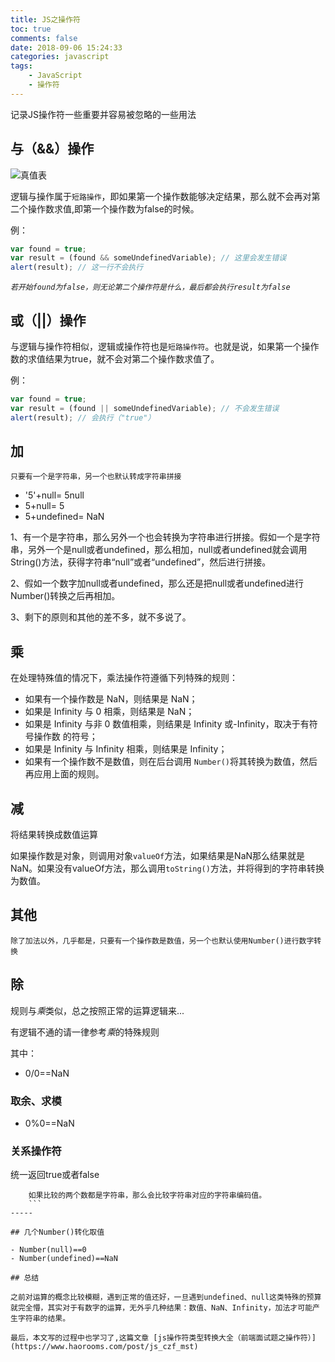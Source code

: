 ```yaml
---
title: JS之操作符
toc: true
comments: false
date: 2018-09-06 15:24:33
categories: javascript
tags: 
    - JavaScript 
    - 操作符
---
```

记录JS操作符一些重要并容易被忽略的一些用法
<!-- more -->
## 与（&&）操作

![真值表](http://pe5s1kztp.bkt.clouddn.com/images/%E9%80%BB%E8%BE%91%E4%B8%8E%E7%9A%84%E7%9C%9F%E5%80%BC%E8%A1%A8.jpg "逻辑与真值表")

逻辑与操作属于`短路操作`，即如果第一个操作数能够决定结果，那么就不会再对第二个操作数求值,即第一个操作数为false的时候。

例：

```js
var found = true;
var result = (found && someUndefinedVariable); // 这里会发生错误
alert(result); // 这一行不会执行

```

*`若开始found为false，则无论第二个操作符是什么，最后都会执行result为false`*

## 或（||）操作

与逻辑与操作符相似，逻辑或操作符也是`短路操作符`。也就是说，如果第一个操作数的求值结果为true，就不会对第二个操作数求值了。

例：

```js
var found = true;
var result = (found || someUndefinedVariable); // 不会发生错误
alert(result); // 会执行（"true"）
```

## 加

`只要有一个是字符串，另一个也默认转成字符串拼接`

- '5'+null= 5null
- 5+null= 5
- 5+undefined= NaN

1、有一个是字符串，那么另外一个也会转换为字符串进行拼接。假如一个是字符串，另外一个是null或者undefined，那么相加，null或者undefined就会调用String()方法，获得字符串“null”或者“undefined”，然后进行拼接。

2、假如一个数字加null或者undefined，那么还是把null或者undefined进行Number()转换之后再相加。

3、剩下的原则和其他的差不多，就不多说了。

## 乘

在处理特殊值的情况下，乘法操作符遵循下列特殊的规则：

- 如果有一个操作数是 NaN，则结果是 NaN；
- 如果是 Infinity 与 0 相乘，则结果是 NaN；
- 如果是 Infinity 与非 0 数值相乘，则结果是 Infinity 或-Infinity，取决于有符号操作数
的符号；
- 如果是 Infinity 与 Infinity 相乘，则结果是 Infinity；
- 如果有一个操作数不是数值，则在后台调用 `Number()`将其转换为数值，然后再应用上面的规则。

## 减

将结果转换成数值运算

如果操作数是对象，则调用对象`valueOf`方法，如果结果是NaN那么结果就是NaN。如果没有valueOf方法，那么调用`toString()`方法，并将得到的字符串转换为数值。

## 其他

`除了加法以外，几乎都是，只要有一个操作数是数值，另一个也默认使用Number()进行数字转换`

## 除

规则与*乘*类似，总之按照正常的运算逻辑来...

有逻辑不通的请一律参考*乘*的特殊规则

其中：

- 0/0==NaN

### 取余、求模

- 0%0==NaN

### 关系操作符

统一返回true或者false

```text
    如果比较的两个数都是字符串，那么会比较字符串对应的字符串编码值。
    ```
-----

## 几个Number()转化取值

- Number(null)==0
- Number(undefined)==NaN

## 总结

之前对运算的概念比较模糊，遇到正常的值还好，一旦遇到undefined、null这类特殊的预算就完全懵，其实对于有数字的运算，无外乎几种结果：数值、NaN、Infinity，加法才可能产生字符串的结果。

最后，本文写的过程中也学习了,这篇文章 [js操作符类型转换大全（前端面试题之操作符）](https://www.haorooms.com/post/js_czf_mst)
